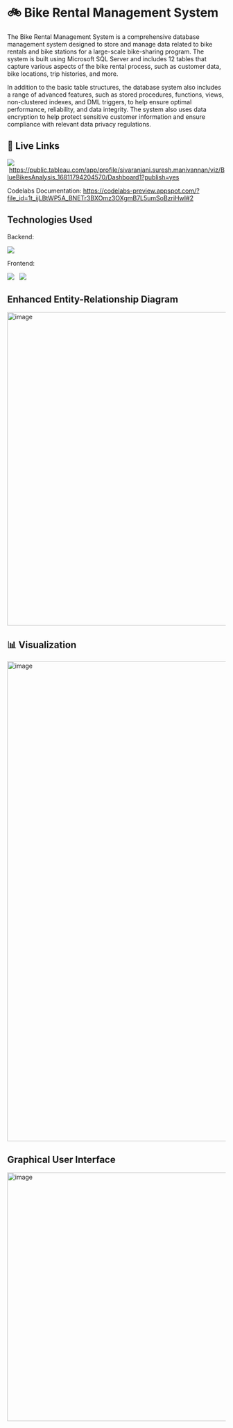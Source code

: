 # :bike: Bike Rental Management System

The Bike Rental Management System is a comprehensive database management system designed to store and manage data related to bike rentals and bike stations for a large-scale bike-sharing program. The system is built using Microsoft SQL Server and includes 12 tables that capture various aspects of the bike rental process, such as customer data, bike locations, trip histories, and more.

In addition to the basic table structures, the database system also includes a range of advanced features, such as stored procedures, functions, views, non-clustered indexes, and DML triggers, to help ensure optimal performance, reliability, and data integrity. The system also uses data encryption to help protect sensitive customer information and ensure compliance with relevant data privacy regulations.

## :link: Live Links

<img src = "https://img.shields.io/badge/Tableau-E97627?style=for-the-badge&logo=Tableau&logoColor=white" />  https://public.tableau.com/app/profile/sivaranjani.suresh.manivannan/viz/BlueBikesAnalysis_16811794204570/Dashboard1?publish=yes

Codelabs Documentation: https://codelabs-preview.appspot.com/?file_id=1t_ijLBtWP5A_BNETr3BXOmz3OXgmB7L5umSoBzriHwI#2

## Technologies Used

Backend: 

<img src = "https://img.shields.io/badge/Microsoft%20SQL%20Server-CC2927?style=for-the-badge&logo=microsoft%20sql%20server&logoColor=white" />

Frontend:

<img src = "https://img.shields.io/badge/Python-FFD43B?style=for-the-badge&logo=python&logoColor=blue" />  
<img src = "https://img.shields.io/badge/Streamlit-FF4B4B?style=for-the-badge&logo=Streamlit&logoColor=white " />

## Enhanced Entity-Relationship Diagram

<img width="721" alt="image" src="https://user-images.githubusercontent.com/114537365/231573482-1102e254-aea8-4faf-b77f-d9d84e8e6d6b.png">

## :bar_chart: Visualization

<img width="1104" alt="image" src="https://user-images.githubusercontent.com/114537365/231584861-71c143f9-df25-4678-ae18-83a29cd0e7d5.png">

## Graphical User Interface

<img width="572" alt="image" src="https://user-images.githubusercontent.com/114537365/231621755-e84c92ea-2973-4729-9eed-da24293edbd5.png">
